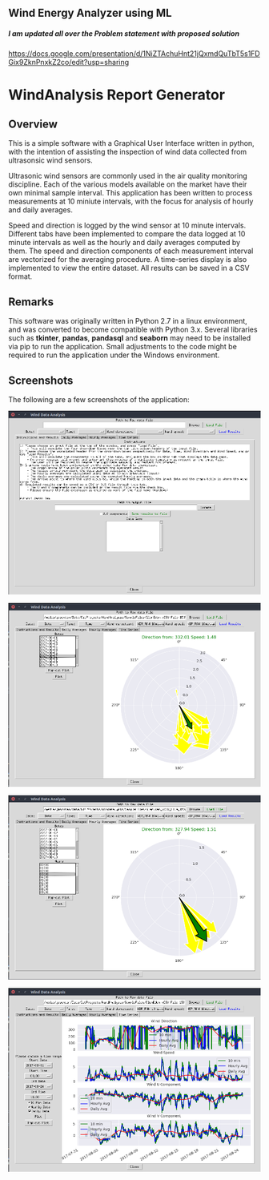 ## Wind Energy Analyzer using ML

##### I am updated all over the Problem statement with proposed solution
https://docs.google.com/presentation/d/1NiZTAchuHnt21jQxmdQuTbT5s1FDGix9ZknPnxkZ2co/edit?usp=sharing

# WindAnalysis Report Generator #

## Overview ##

This is a simple software with a Graphical User Interface written in python, with the intention of assisting the inspection of wind data collected from ultrasonsic wind sensors.

Ultrasonic wind sensors are commonly used in the air quality monitoring discipline. Each of the various models available on the market have their own minimal sample interval. This application has been written to process measurements at 10 miniute intervals, with the focus for analysis of hourly and daily averages.

Speed and direction is logged by the wind sensor at 10 minute intervals. Different tabs have been implemented to compare the data logged at 10 minute intervals as well as the hourly and daily averages computed by them. The speed and direction components of each measurement interval are vectorized for the averaging procedure. A time-series display is also implemented to view the entire dataset. All results can be saved in a CSV format. 

## Remarks ##

This software was originally written in Python 2.7 in a linux environment, and was converted to become compatible with Python 3.x. Several libraries such as **tkinter**, **pandas**, **pandasql** and **seaborn** may need to be installed via pip to run the application. Small adjustments to the code might be required to run the application under the Windows environment.

## Screenshots ##

The following are a few screenshots of the application:

![instructionsAndResults](WindAnalysis-Master/WindAnalysis-master/SampleFiles/Screenshots/instructionsAndResults.png "Setup Page") 

![dailyAverages](WindAnalysis-Master/WindAnalysis-master/SampleFiles/Screenshots/dailyAverages.png  "Daily Averages") 

![hourlyAverages](WindAnalysis-Master/WindAnalysis-master/SampleFiles/Screenshots/hourlyAverages.png  "Hourly Averages") 

![timeSeries](WindAnalysis-Master/WindAnalysis-master/SampleFiles/Screenshots/timeSeries.png "Time Series")
